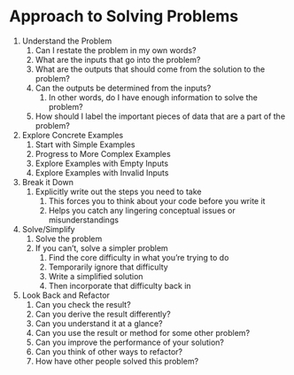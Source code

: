 # Approach to Solving Problems

1. Understand the Problem
   1. Can I restate the problem in my own words?
   2. What are the inputs that go into the problem?
   3. What are the outputs that should come from the solution to the problem?
   4. Can the outputs be determined from the inputs?
      1. In other words, do I have enough information to solve the problem?
   5. How should I label the important pieces of data that are a part of the problem?
2. Explore Concrete Examples
   1. Start with Simple Examples
   2. Progress to More Complex Examples
   3. Explore Examples with Empty Inputs
   4. Explore Examples with Invalid Inputs
3. Break it Down
   1. Explicitly write out the steps you need to take
      1. This forces you to think about your code before you write it
      2. Helps you catch any lingering conceptual issues or misunderstandings
4. Solve/Simplify
   1. Solve the problem
   2. If you can’t, solve a simpler problem
      1. Find the core difficulty in what you’re trying to do
      2. Temporarily ignore that difficulty
      3. Write a simplified solution
      4. Then incorporate that difficulty back in
5. Look Back and Refactor
   1. Can you check the result?
   2. Can you derive the result differently?
   3. Can you understand it at a glance?
   4. Can you use the result or method for some other problem?
   5. Can you improve the performance of your solution?
   6. Can you think of other ways to refactor?
   7. How have other people solved this problem?
